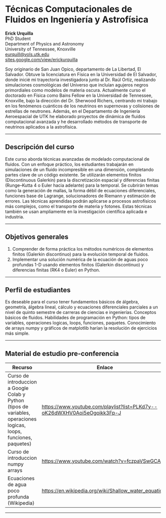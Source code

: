 <!-- README.md -->
# Técnicas Computacionales de Fluidos en Ingeniería y Astrofísica  

**Erick Urquilla**\
PhD Student\
Department of Physics and Astronomy\
University of Tennessee, Knoxville\
eurquill@vols.utk.edu\
[sites.google.com/view/erickurquilla](https://sites.google.com/view/erickurquilla)

Soy originario de San Juan Opico, departamento de La Libertad, El Salvador. Obtuve la licenciatura en Física en la Universidad de El Salvador, donde inicié mi trayectoria investigadora junto al Dr. Raúl Ortiz, realizando simulaciones cosmológicas del Universo que incluían agujeros negros primordiales como modelos de materia oscura. Actualmente curso el doctorado en Física como Bains Fellow en la Universidad de Tennessee, Knoxville, bajo la dirección del Dr. Sherwood Richers, centrando mi trabajo en los fenómenos cuánticos de los neutrinos en supernovas y colisiones de estrellas de neutrones. Además, en el Departamento de Ingeniería Aeroespacial de UTK he elaborado proyectos de dinámica de fluidos computacional avanzada y he desarrollado métodos de transporte de neutrinos aplicados a la astrofísica.

---

## Descripción del curso  

Este curso aborda técnicas avanzadas de modelado computacional de fluidos. Con un enfoque práctico, los estudiantes trabajarán en simulaciones de un fluido incompresible en una dimensión, completando partes clave de un código existente. Se utilizarán elementos finitos (Discontinuous Galerkin) para la discretización espacial y diferencias finitas (Runge–Kutta 4 o Euler hacia adelante) para la temporal. Se cubrirán temas como la generación de mallas, la forma débil de ecuaciones diferenciales, funciones base de Lagrange, solucionadores de Riemann y estimación de errores. Las técnicas aprendidas podrán aplicarse a procesos astrofísicos más complejos, como el transporte de materia y fotones. Estas técnicas también se usan ampliamente en la investigación científica aplicada e industria.

---

## Objetivos generales  
1. Comprender de forma práctica los métodos numéricos de elementos finitos (Galerkin discontinuo) para la evolución temporal de fluidos.
2. Implementar una solución numérica de la ecuación de aguas poco profundas 1-D usando elementos finitos (Galerkin discontinuo) y diferencias finitas (RK4 o Euler) en Python.
---

## Perfil de estudiantes  

Es deseable para el curso tener fundamentos básicos de álgebra, geometría, álgebra lineal, cálculo y ecuaciones diferenciales parciales a un nivel de quinto semestre de carreras de ciencias e ingenierías. Conceptos básicos de fluidos. Habilidades de programación en Python: tipos de variables, operaciones logicas, loops, funciones, paquetes. Conocimiento de arrays numpy y gráficos de matplotlib harían la resolución de ejercicios más simple.

---

## Material de estudio pre-conferencia  

| Recurso | Enlace |
|---------| --------|
| Curso de introduccion a Google Colab y Python (tipos de variables, operaciones logicas, loops, funciones, paquetes) |<https://www.youtube.com/playlist?list=PLKd7y--oK26dWXHV0Aoi5eOgoikk3Fp-J>|
| Curso de introduccion numpy arrays |<https://www.youtube.com/watch?v=fczpaVSwGCA>|
| Ecuaciones de agua poco profunda (Wikipedia) |<https://en.wikipedia.org/wiki/Shallow_water_equations>|

---
